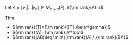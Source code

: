 
Let $A=[v_1|\ldots|v_n]\in M_{m\times n}(F)$, ${\rm rank}(A)=r$

Thm.
- ${\rm rank}(T)={\rm rank}({[T]_\beta^\gamma})$
- ${\rm rank}(A)={\rm rank}(A^\top)$
- ${\rm rank}(AB)\leq \min\{{\rm rank}(A),\,{\rm rank}(B)\}$

